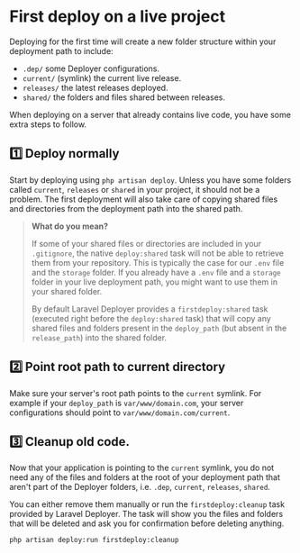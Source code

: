 # First deploy on a live project

Deploying for the first time will create a new folder structure within your deployment path to include:
* `.dep/` some Deployer configurations.
* `current/` (symlink) the current live release.
* `releases/` the latest releases deployed.
* `shared/` the folders and files shared between releases.

When deploying on a server that already contains live code, you have some extra steps to follow.

## 1️⃣ Deploy normally
Start by deploying using `php artisan deploy`. Unless you have some folders called `current`, `releases` or `shared` in your project, it should not be a problem. The first deployment will also take care of copying shared files and directories from the deployment path into the shared path.

> **What do you mean?**
> 
> If some of your shared files or directories are included in your `.gitignore`, the native `deploy:shared` task will not be able to retrieve them from your repository. This is typically the case for our `.env` file and the `storage` folder. If you already have a `.env` file and a `storage` folder in your live deployment path, you might want to use them in your shared folder.
> 
> By default Laravel Deployer provides a `firstdeploy:shared` task (executed right before the `deploy:shared` task) that will copy any shared files and folders present in the `deploy_path` (but absent in the `release_path`) into the shared folder.

## 2️⃣ Point root path to current directory
Make sure your server's root path points to the `current` symlink. For example if your `deploy_path` is `var/www/domain.com`, your server configurations should point to `var/www/domain.com/current`.

## 3️⃣ Cleanup old code.
Now that your application is pointing to the `current` symlink, you do not need any of the files and folders at the root of your deployment path that aren't part of the Deployer folders, i.e. `.dep`, `current`, `releases`, `shared`.

You can either remove them manually or run the `firstdeploy:cleanup` task provided by Laravel Deployer. The task will show you the files and folders that will be deleted and ask you for confirmation before deleting anything.

```bash
php artisan deploy:run firstdeploy:cleanup
```